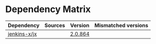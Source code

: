 # Dependency Matrix

Dependency | Sources | Version | Mismatched versions
---------- | ------- | ------- | -------------------
[jenkins-x/jx](https://github.com/jenkins-x/jx) |  | [2.0.864](https://github.com/jenkins-x/jx/releases/tag/v2.0.864) | 
